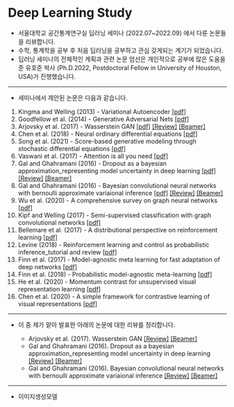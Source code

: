 # Deep Learning Study

- 서울대학교 공간통계연구실 딥러닝 세미나 (2022.07~2022.09) 에서 다룬 논문들을 리뷰합니다.
- 수학, 통계학을 공부 후 처음 딥러닝을 공부하고 관심 갖게되는 계기가 되었습니다.
- 딥러닝 세미나의 전체적인 계획과 관련 논문 엄선은 개인적으로 공부에 많은 도움을 준 유호준 박사 (Ph.D.2022, Postdoctoral Fellow in University of Houston, USA)가 진행했습니다.

---

- 세미나에서 제안된 논문은 다음과 같습니다.

1. Kingma and Welling (2013) - Variational Autoencoder [[pdf]](https://arxiv.org/abs/1312.6114)
2. Goodfellow et al. (2014) - Generative Adversarial Nets [[pdf]](https://arxiv.org/abs/1406.2661)
3. Arjovsky et al. (2017) - Wasserstein GAN [[pdf]](https://arxiv.org/abs/1701.07875) [[Review]](https://github.com/park4264/Deep-Learning-Seminar/blob/main/1.%20Wasserstein%20GAN.md) [[Beamer]](https://github.com/park4264/Deep-Learning-Seminar/blob/main/Beamer/WGAN_Beamer.pdf)
4. Chen et al. (2018) - Neural ordinary differential equations [[pdf]](https://arxiv.org/abs/1806.07366)
5. Song et al. (2021) - Score-based generative modeling through stochastic differential equations [[pdf]](https://openreview.net/forum?id=PxTIG12RRHS)
6. Vaswani et al. (2017) - Attention is all you need [[pdf]](https://arxiv.org/abs/1706.03762) 
7. Gal and Ghahramani (2016) - Dropout as a bayesian approximation_representing model uncertainty in deep learning [[pdf]](https://arxiv.org/abs/1506.02142) [[Review]](https://github.com/park4264/Deep-Learning-Seminar/blob/main/2.%20Dropout%20as%20a%20bayesian%20approximation_representing%20model%20uncertainty%20in%20deep%20learning.md) [[Beamer]](https://github.com/park4264/Deep-Learning-Seminar/blob/main/Beamer/MC%20Dropout_Beamer.pdf)
8. Gal and Ghahramani (2016) - Bayesian convolutional neural networks with bernoulli approximate variaional inference [[pdf]](https://arxiv.org/abs/1506.02158) [[Review]](https://github.com/park4264/Deep-Learning-Seminar/blob/main/3.%20Bayesian%20Convolutional%20Neural%20Networks%20with%20Bernoulli%20Approximate%20Variational%20Inference.md) [[Beamer]](https://github.com/park4264/Deep-Learning-Seminar/blob/main/Beamer/Bayesian%20CNNs_Beamer.pdf)
9. Wu et al. (2020) - A comprehensive survey on graph neural networks [[pdf]](https://arxiv.org/abs/1901.00596) 
10. Kipf and Welling (2017) - Semi-supervised classification with graph convolutional networks [[pdf]](https://arxiv.org/abs/1609.02907)
11. Bellemare et al. (2017) - A distributional perspective on reinforcement learning [[pdf]](https://arxiv.org/abs/1707.06887) 
12. Levine (2018) - Reinforcement learning and control as probabilistic inference_tutorial and review [[pdf]](https://arxiv.org/abs/1805.00909)
13. Finn et al. (2017) - Model-agnostic meta learning for fast adaptation of deep networks [[pdf]](https://arxiv.org/abs/1703.03400)
14. Finn et al. (2018) - Probabilistic model-agnostic meta-learning [[pdf]](https://arxiv.org/abs/1806.02817)
15. He et al. (2020) - Momentum contrast for unsupervised visual representation learning [[pdf]](https://arxiv.org/abs/1911.05722)
16. Chen et al. (2020) - A simple framework for contrastive learning of visual representations [[pdf]](https://arxiv.org/abs/2002.05709)



---

- 이 중 제가 맡아 발표한 아래의 논문에 대한 리뷰를 정리합니다.

  - Arjovsky et al. (2017). Wasserstein GAN [[Review]](https://github.com/park4264/Deep-Learning-Seminar/blob/main/1.%20Wasserstein%20GAN.md) [[Beamer]](https://github.com/park4264/Deep-Learning-Seminar/blob/main/Beamer/WGAN_Beamer.pdf)
  - Gal and Ghahramani (2016). Dropout as a bayesian approximation_representing model uncertainty in deep learning [[Review]](https://github.com/park4264/Deep-Learning-Seminar/blob/main/2.%20Dropout%20as%20a%20bayesian%20approximation_representing%20model%20uncertainty%20in%20deep%20learning.md) [[Beamer]](https://github.com/park4264/Deep-Learning-Seminar/blob/main/Beamer/MC%20Dropout_Beamer.pdf)
  - Gal and Ghahramani (2016). Bayesian convolutional neural networks with bernoulli approximate variaional inference [[Review]](https://github.com/park4264/Deep-Learning-Seminar/blob/main/3.%20Bayesian%20Convolutional%20Neural%20Networks%20with%20Bernoulli%20Approximate%20Variational%20Inference.md) [[Beamer]](https://github.com/park4264/Deep-Learning-Seminar/blob/main/Beamer/Bayesian%20CNNs_Beamer.pdf)

---
- 이미지생성모델
